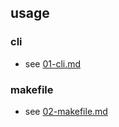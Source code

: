 ## usage

### cli

- see [01-cli.md](01-cli.md)

### makefile

- see [02-makefile.md](02-makefile.md)